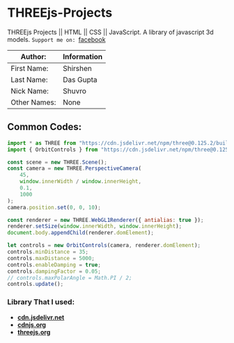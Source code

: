 # THREEjs-Projects
THREEjs Projects || HTML || CSS || JavaScript. A library of javascript 3d models.
`Support me on: `[facebook](https://www.facebook.com/shuvra.gupta.16/)

Author: | Information |
------- | ------------- |
First Name: | Shirshen |
Last Name: | Das Gupta |
Nick Name: | Shuvro |
Other Names: | None |

## Common Codes: 
``` Javascript
import * as THREE from "https://cdn.jsdelivr.net/npm/three@0.125.2/build/three.module.js";
import { OrbitControls } from "https://cdn.jsdelivr.net/npm/three@0.125.2/examples/jsm/controls/OrbitControls.js";

const scene = new THREE.Scene();
const camera = new THREE.PerspectiveCamera(
    45,
    window.innerWidth / window.innerHeight,
    0.1,
    1000
);
camera.position.set(0, 0, 10);

const renderer = new THREE.WebGL1Renderer({ antialias: true });
renderer.setSize(window.innerWidth, window.innerHeight);
document.body.appendChild(renderer.domElement);

let controls = new OrbitControls(camera, renderer.domElement);
controls.minDistance = 35;
controls.maxDistance = 5000;
controls.enableDamping = true;
controls.dampingFactor = 0.05;
// controls.maxPolarAngle = Math.PI / 2;
controls.update();
```

### Library That I used: 
* **[cdn.jsdelivr.net](https://www.jsdelivr.com/)**
* **[cdnjs.org](https://cdnjs.com/)**
* **[threejs.org](https://threejs.org/)**
